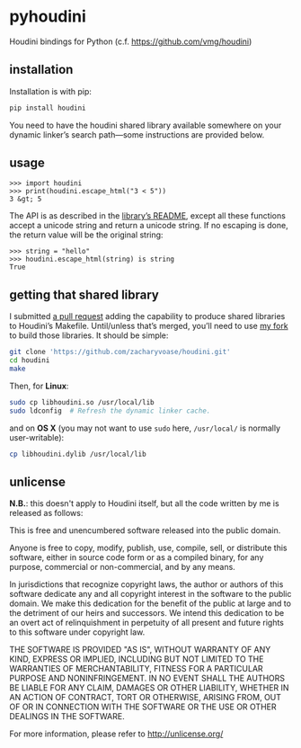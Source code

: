 pyhoudini
=========

Houdini bindings for Python (c.f. https://github.com/vmg/houdini)

installation
------------

Installation is with pip:

```bash
pip install houdini
```

You need to have the houdini shared library available somewhere on your dynamic
linker’s search path—some instructions are provided below.

usage
-----

```pycon
>>> import houdini
>>> print(houdini.escape_html("3 < 5"))
3 &gt; 5
```

The API is as described in the [library’s README][vmg/houdini], except all
these functions accept a unicode string and return a unicode string. If no
escaping is done, the return value will be the original string:

  [vmg/houdini]: https://github.com/vmg/houdini

```pycon
>>> string = "hello"
>>> houdini.escape_html(string) is string
True
```

getting that shared library
---------------------------

I submitted [a pull request](https://github.com/vmg/houdini/pull/7) adding the
capability to produce shared libraries to Houdini’s Makefile. Until/unless
that’s merged, you’ll need to use [my
fork](https://github.com/zacharyvoase/houdini) to build those libraries. It
should be simple:

```bash
git clone 'https://github.com/zacharyvoase/houdini.git'
cd houdini
make
```

Then, for **Linux**:

```bash
sudo cp libhoudini.so /usr/local/lib
sudo ldconfig  # Refresh the dynamic linker cache.
```

and on **OS X** (you may not want to use `sudo` here, `/usr/local/` is normally
user-writable):

```bash
cp libhoudini.dylib /usr/local/lib
```

unlicense
---------

**N.B.**: this doesn't apply to Houdini itself, but all the code written by me
is released as follows:

This is free and unencumbered software released into the public domain.

Anyone is free to copy, modify, publish, use, compile, sell, or
distribute this software, either in source code form or as a compiled
binary, for any purpose, commercial or non-commercial, and by any
means.

In jurisdictions that recognize copyright laws, the author or authors
of this software dedicate any and all copyright interest in the
software to the public domain. We make this dedication for the benefit
of the public at large and to the detriment of our heirs and
successors. We intend this dedication to be an overt act of
relinquishment in perpetuity of all present and future rights to this
software under copyright law.

THE SOFTWARE IS PROVIDED "AS IS", WITHOUT WARRANTY OF ANY KIND,
EXPRESS OR IMPLIED, INCLUDING BUT NOT LIMITED TO THE WARRANTIES OF
MERCHANTABILITY, FITNESS FOR A PARTICULAR PURPOSE AND NONINFRINGEMENT.
IN NO EVENT SHALL THE AUTHORS BE LIABLE FOR ANY CLAIM, DAMAGES OR
OTHER LIABILITY, WHETHER IN AN ACTION OF CONTRACT, TORT OR OTHERWISE,
ARISING FROM, OUT OF OR IN CONNECTION WITH THE SOFTWARE OR THE USE OR
OTHER DEALINGS IN THE SOFTWARE.

For more information, please refer to <http://unlicense.org/>
